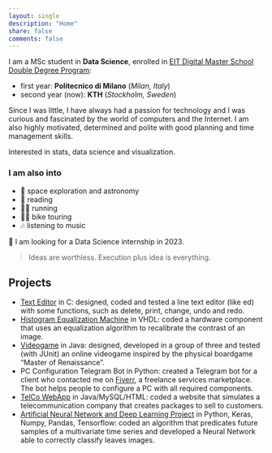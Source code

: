 ```yaml
---
layout: single
description: "Home"
share: false
comments: false
---
```


I am a MSc student in **Data Science**, enrolled in [EIT Digital Master School Double Degree Program](https://masterschool.eitdigital.eu): 
* first year: **Politecnico di Milano** (_Milan, Italy_) 
* second year (now): **KTH** (_Stockholm, Sweden_)

Since I was little, I have always had a passion for technology and I was curious and fascinated by the world of computers and the Internet. I am also highly motivated, determined and polite with good planning and time management skills.

Interested in stats, data science and visualization.

### I am also into
* 🔭 space exploration and astronomy 
* 📖 reading 
* 🏃🏻 running
* 🚴🏻 bike touring 
* 🎶 listening to music

💼 I am looking for a Data Science internship in 2023.

>Ideas are worthless. Execution plus idea is everything.

## Projects
* [Text Editor](https://github.com/fillics/API-Project2020) in C: designed, coded and tested a line text editor (like ed) with some functions, such as delete, print, change, undo and redo. 
* [Histogram Equalization Machine](https://github.com/fillics/Histogram-Equalization-Machine) in VHDL: coded a hardware component that uses an equalization algorithm to recalibrate the contrast of an image. 
* [Videogame](https://github.com/fillics/ingswAM2021-calio-bartolozzi-caleffi) in Java: designed, developed in a group of three and tested (with JUnit) an online videogame inspired by the physical boardgame “Master of Renaissance”. 
* PC Configuration Telegram Bot in Python: created a Telegram bot for a client who contacted me on [Fiverr](https://www.fiverr.com), a freelance services marketplace. The bot helps people to configure a PC with all required components. 
* [TelCo WebApp](https://github.com/fillics/DB2_Project_BagnoliCalio) in Java/MySQL/HTML: coded a website that simulates a telecommunication company that creates packages to sell to customers.
* [Artificial Neural Network and Deep Learning Project](https://github.com/fillics/ANNDP_challenges) in Python, Keras, Numpy, Pandas, Tensorflow: coded an algorithm that predicates future samples of a multivariate time series and developed a Neural Network able to correctly classify leaves images.


